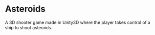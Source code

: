# Asteroids
A 3D shooter game made in Unity3D where the player takes control of a ship to shoot asteroids.
